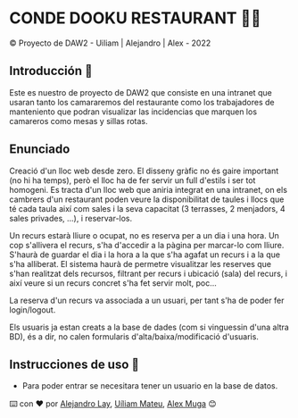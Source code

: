 # CONDE DOOKU RESTAURANT 🌌🔫

© Proyecto de DAW2 - Uiliam | Alejandro | Alex - 2022

## Introducción 🫡

Este es nuestro de proyecto de DAW2 que consiste en una intranet que usaran tanto los camararemos del restaurante como los trabajadores de manteniento que podran visualizar las incidencias que marquen los camareros como mesas y sillas rotas.

## Enunciado

Creació d'un lloc web desde zero. El disseny gràfic no és gaire important (no hi ha temps), però el lloc ha de fer servir un full d'estils i ser tot homogeni. Es tracta d'un lloc web que aniria integrat en una intranet, on els cambrers d'un restaurant poden veure la disponibilitat de taules i llocs que té cada taula així com sales i la seva capacitat (3 terrasses, 2 menjadors, 4 sales privades, ...), i reservar-los.

Un recurs estarà lliure o ocupat, no es reserva per a un dia i una hora. Un cop s'allivera el recurs, s'ha d'accedir a la pàgina per marcar-lo com lliure. S'haurà de guardar el dia i la hora a la que s'ha agafat un recurs i a la que s'ha alliberat. El sistema haurà de permetre visualitzar les reserves que s'han realitzat dels recursos, filtrant per recurs i ubicació (sala) del recurs, i així veure si un recurs concret s'ha fet servir molt, poc...

La reserva d'un recurs va associada a un usuari, per tant s'ha de poder fer login/logout.

Els usuaris ja estan creats a la base de dades (com si vinguessin d'una altra BD), és a dir, no calen formularis d'alta/baixa/modificació d'usuaris.

## Instrucciones de uso 📜

* Para poder entrar se necesitara tener un usuario en la base de datos.


⌨️ con ❤️ por [Alejandro Lay](https://github.com/AlejandroLay), [Uíliam Mateu](https://github.com/uiliam11), [Alex Muga](https://github.com/MuGaTy7) 😊